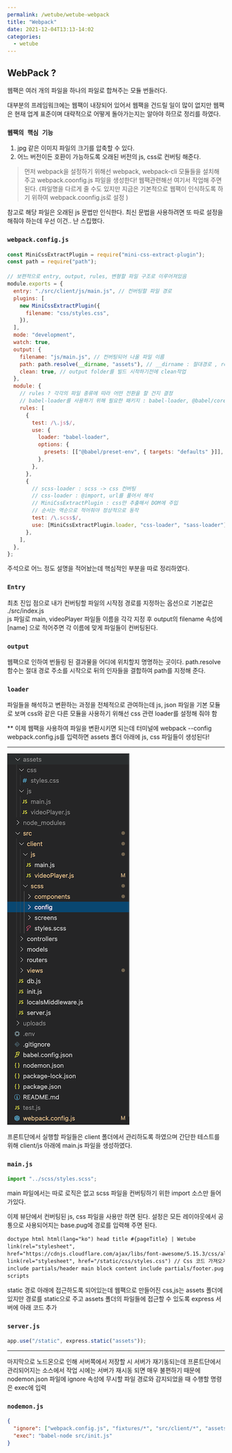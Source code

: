 ```yaml
---
permalink: /wetube/wetube-webpack
title: "Webpack"
date: 2021-12-04T13:13-14:02
categories:
  - wetube
---
```


## WebPack ?

웹팩은 여러 개의 파일을 하나의 파일로 합쳐주는 모듈 번들러다.

대부분의 프레임워크에는 웹팩이 내장되어 있어서 웹팩을 건드릴 일이 많이 없지만 웹팩은 현재 업계 표준이며 대략적으로 어떻게 돌아가는지는 알아야 하므로 정리를 하였다.

### `웹팩의 핵심 기능`

1. jpg 같은 이미지 파일의 크기를 압축할 수 있다.
2. 어느 버전이든 호환이 가능하도록 오래된 버전의 js, css로 컨버팅 해준다.

> 먼저 webpack을 설정하기 위해선 webpack, webpack-cli 모듈들을 설치해주고 webpack.coonfig.js 파일을 생성한다! 웹팩관련해선 여기서 작업해 주면 된다. (파일명을 다르게 줄 수도 있지만 지금은 기본적으로 웹팩이 인식하도록 하기 위하여 webpack.coonfig.js로 설정 )

참고로 해당 파일은 오래된 js 문법만 인식한다. 최신 문법을 사용하려면 또 따로 설정을 해줘야 하는데 우선 이건.. 난 스킵했다.

### `webpack.config.js`

```javascript
const MiniCssExtractPlugin = require("mini-css-extract-plugin");
const path = require("path");

// 보편적으로 entry, output, rules, 변형할 파일 구조로 이루어져있음
module.exports = {
  entry: "./src/client/js/main.js", // 컨버팅할 파일 경로
  plugins: [
    new MiniCssExtractPlugin({
      filename: "css/styles.css",
    }),
  ],
  mode: "development",
  watch: true,
  output: {
    filename: "js/main.js", // 컨버팅되어 나올 파일 이름
    path: path.resolve(__dirname, "assets"), // __dirname : 절대경로 , resolve함수가 뒤의 assets, js를 결합시켜줌
    clean: true, // output folder를 빌드 시작하기전에 clean작업
  },
  module: {
    // rules ? 각각의 파일 종류에 따라 어떤 전환을 할 건지 결정
    // babel-loader를 사용하기 위해 필요한 패키지 : babel-loader, @babel/core, @babel/preset-env webpack
    rules: [
      {
        test: /\.js$/,
        use: {
          loader: "babel-loader",
          options: {
            presets: [["@babel/preset-env", { targets: "defaults" }]],
          },
        },
      },
      {
        // scss-loader : scss -> css 컨버팅
        // css-loader : @import, url를 풀어서 해석
        // MiniCssExtractPlugin : css만 추출해서 DOM에 주입
        // 순서는 역순으로 적어줘야 정상적으로 동작
        test: /\.scss$/,
        use: [MiniCssExtractPlugin.loader, "css-loader", "sass-loader"],
      },
    ],
  },
};
```

주석으로 어느 정도 설명을 적어놨는데 핵심적인 부분을 따로 정리하였다.

### `Entry`

최초 진입 점으로 내가 컨버팅할 파일의 시작점 경로를 지정하는 옵션으로 기본값은 ./src/index.js  
js 파일로 main, videoPlayer 파일들 이름을 각각 지정 후 output의 filename 속성에 [name] 으로 적어주면 각 이름에 맞게 파일들이 컨버팅된다.

### `output`

웹팩으로 인하여 번들링 된 결과물을 어디에 위치할지 명명하는 곳이다. path.resolve 함수는 절대 경로 주소를 시작으로 뒤의 인자들을 결합하여 path를 지정해 준다.

### `loader`

파일들을 해석하고 변환하는 과정을 전체적으로 관여하는데 js, json 파일을 기본 모듈로 보며 css와 같은 다른 모듈을 사용하기 위해선 css 관련 loader를 설정해 줘야 함

\*\* 이제 웹팩을 사용하여 파일을 변환시키면 되는데 터미널에 webpack --config webpack.config.js를 입력하면 assets 폴더 아래에 js, css 파일들이 생성된다!

---

![webpack](/assets/image/wetube/webpack.png)

프론트단에서 실행할 파일들은 client 폴더에서 관리하도록 하였으며 간단한 테스트를 위해 client/js 아래에 main.js 파일을 생성하였다.

### `main.js`

```javascript
import "../scss/styles.scss";
```

main 파일에서는 따로 로직은 없고 scss 파일을 컨버팅하기 위한 import 소스만 들어가있다.

이제 뷰단에서 컨버팅된 js, css 파일을 사용만 하면 된다. 설정은 모든 레이아웃에서 공통으로 사용되어지는 base.pug에 경로를 입력해 주면 된다.

```html
doctype html html(lang="ko") head title #{pageTitle} | Wetube
link(rel="stylesheet",
href="https://cdnjs.cloudflare.com/ajax/libs/font-awesome/5.15.3/css/all.min.css")
link(rel="stylesheet", href="/static/css/styles.css") // Css 코드 가져오기 body
include partials/header main block content include partials/footer.pug block
scripts
```

static 경로 아래에 접근하도록 되어있는데 웹팩으로 만들어진 css,js는 assets 폴더에 있지만 경로를 static으로 주고 assets 폴더의 파일들에 접근할 수 있도록 express 서버에 아래 코드 추가

### `server.js`

```javascript
app.use("/static", express.static("assets"));
```

---

마지막으로 노드몬으로 인해 서버쪽에서 저장할 시 서버가 재기동되는데 프론트단에서 관리되어지는 소스에서 작업 시에는 서버가 재시동 되면 매우 불편하기 때문에 nodemon.json 파일에 ignore 속성에 무시할 파일 경로와 감지되었을 때 수행할 명령은 exec에 입력

### `nodemon.js`

```json
{
  "ignore": ["webpack.config.js", "fixtures/*", "src/client/*", "assets/*"],
  "exec": "babel-node src/init.js"
}
```
